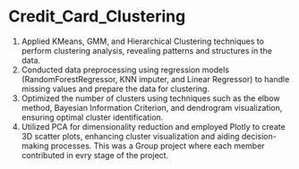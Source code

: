# Credit_Card_Clustering
1. Applied KMeans, GMM, and Hierarchical Clustering techniques to perform clustering analysis, revealing patterns and structures in the data.
2. Conducted data preprocessing using regression models (RandomForestRegressor, KNN imputer, and Linear Regressor) to handle missing values and prepare the data for clustering.
3. Optimized the number of clusters using techniques such as the elbow method, Bayesian Information Criterion, and dendrogram visualization, ensuring optimal cluster identification.
4. Utilized PCA for dimensionality reduction and employed Plotly to create 3D scatter plots, enhancing cluster visualization and aiding decision-making processes.
This was a Group project where each member contributed in evry stage of the project.
